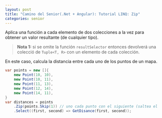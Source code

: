```yaml
---
layout: post
title: "Camino del Senior(.Net + Angular): Tutorial LINQ: Zip"
categories: senior
---
```


Aplica una función a cada elemento de dos colecciones<!--more--> a la vez para obtener un valor resultante (de cualquier tipo).


> **Nota 1:** si se omite la función `resultSelector` entonces devolverá una colecció de `Tuple<T, R>` con un elemento de cada colección.

En este caso, calcula la distancia entre cada uno de los puntos de un mapa. 
```csharp
var points = new []{
    new Point(10, 10),
    new Point(10, 11),
    new Point(11, 13),
    new Point(12, 14),
    new Point(14, 11),
}
var distances = points
    .Zip(points.Skip(1)) // uno cada punto con el siguiente (saltea el primero)
    .Select((first, second) => GetDisance(first, second));
```